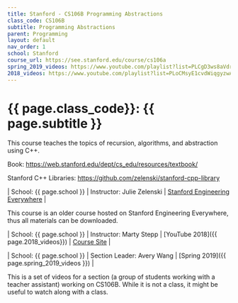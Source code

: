 ```yaml
---
title: Stanford - CS106B Programming Abstractions
class_code: CS106B
subtitle: Programming Abstractions
parent: Programming
layout: default
nav_order: 1
school: Stanford
course_url: https://see.stanford.edu/course/cs106a
spring_2019_videos: https://www.youtube.com/playlist?list=PLCgD3ws8aVdrugzrofJy__9IzO4EeBpgD
2018_videos: https://www.youtube.com/playlist?list=PLoCMsyE1cvdWiqgyzwAz_uGLSHsuYZlMX
---
```


# {{ page.class_code}}: {{ page.subtitle }}

This course teaches the topics of recursion, algorithms, and abstraction using C++.

Book: https://web.stanford.edu/dept/cs_edu/resources/textbook/

Stanford C++ Libraries: https://github.com/zelenski/stanford-cpp-library

| School: {{ page.school }} | Instructor: Julie Zelenski | [Stanford Engineering Everywhere](https://see.stanford.edu/Course/CS106B) | 

This course is an older course hosted on Stanford Engineering Everywhere, thus all materials can be downloaded.

| School: {{ page.school }} | Instructor: Marty Stepp | [YouTube 2018]({{ page.2018_videos}}) | [Course Site](https://web.archive.org/web/20180214133655/http://web.stanford.edu:80/class/cs106b/) |

| School: {{ page.school }} | Section Leader: Avery Wang | [Spring 2019]({{ page.spring_2019_videos }}) |

This is a set of videos for a section (a group of students working with a teacher assistant) working on CS106B. While it is not a class, it might be useful to watch along with a class.
